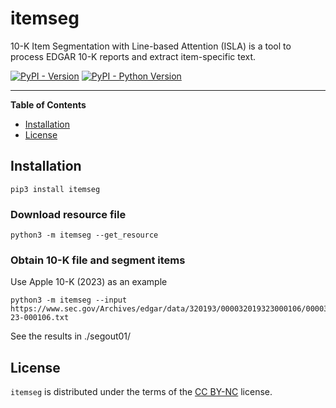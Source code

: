 # itemseg

10-K Item Segmentation with Line-based Attention (ISLA) is a tool to process
EDGAR 10-K reports and extract item-specific text. 


[![PyPI - Version](https://img.shields.io/pypi/v/itemseg.svg)](https://pypi.org/project/itemseg)
[![PyPI - Python Version](https://img.shields.io/pypi/pyversions/itemseg.svg)](https://pypi.org/project/itemseg)

-----

**Table of Contents**

- [Installation](#installation)
- [License](#license)

## Installation

```console
pip3 install itemseg
```

### Download resource file
```console
python3 -m itemseg --get_resource
```

### Obtain 10-K file and segment items
Use Apple 10-K (2023) as an example
```console
python3 -m itemseg --input https://www.sec.gov/Archives/edgar/data/320193/000032019323000106/0000320193-23-000106.txt
```

See the results in ./segout01/

## License

`itemseg` is distributed under the terms of the [CC BY-NC](https://creativecommons.org/licenses/by-nc/4.0/) license.
